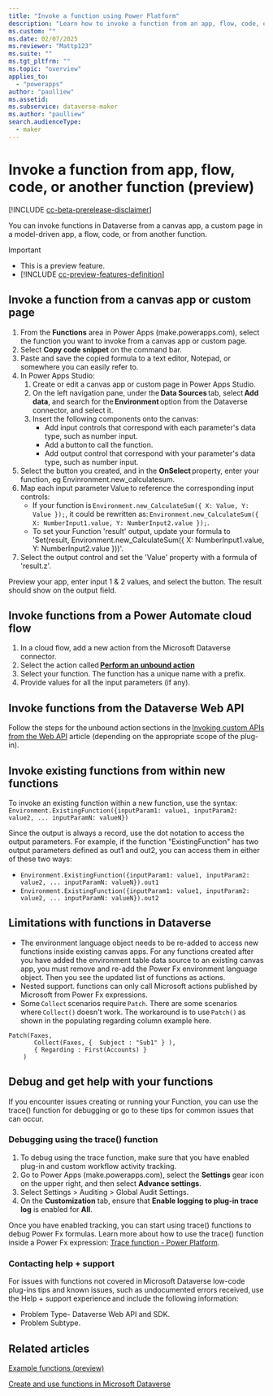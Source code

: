 ```yaml
---
title: "Invoke a function using Power Platform"
description: "Learn how to invoke a function from an app, flow, code, or from another function in Power Apps."
ms.custom: ""
ms.date: 02/07/2025
ms.reviewer: "Mattp123"
ms.suite: ""
ms.tgt_pltfrm: ""
ms.topic: "overview"
applies_to: 
  - "powerapps"
author: "paulliew"
ms.assetid: 
ms.subservice: dataverse-maker
ms.author: "paulliew"
search.audienceType: 
  - maker
---
```

# Invoke a function from app, flow, code, or another function (preview)

[!INCLUDE [cc-beta-prerelease-disclaimer](../../includes/cc-beta-prerelease-disclaimer.md)]

You can invoke functions in Dataverse from a canvas app, a custom page in a model-driven app, a flow, code, or from another function.

> [!IMPORTANT]
>
> - This is a preview feature.
> - [!INCLUDE [cc-preview-features-definition](../../includes/cc-preview-features-definition.md)]

## Invoke a function from a canvas app or custom page

1. From the **Functions** area in Power Apps (make.powerapps.com), select the function you want to invoke from a canvas app or custom page.
1. Select **Copy code snippet** on the command bar.
1. Paste and save the copied formula to a text editor, Notepad, or somewhere you can easily refer to.
1. In Power Apps Studio:
   1. Create or edit a canvas app or custom page in Power Apps Studio.
   1. On the left navigation pane, under the **Data Sources** tab, select **Add data**, and search for the **Environment** option from the Dataverse connector, and select it. 
   1. Insert the following components onto the canvas:
      - Add input controls that correspond with each parameter's data type, such as number input.
      - Add a button to call the function.
      - Add output control that correspond with your parameter's data type, such as number input.
1. Select the button you created, and in the **OnSelect** property, enter your function, eg Envinronment.new_calculatesum.
1. Map each input parameter Value to reference the corresponding input controls:
   - If your function is `Environment.new_CalculateSum({ X: Value, Y: Value });`, it could be rewritten as: `Environment.new_CalculateSum({ X: NumberInput1.value, Y: NumberInput2.value });`.
   - To set your Function 'result' output, update your formula to 'Set(result, Environment.new_CalculateSum({ X: NumberInput1.value, Y: NumberInput2.value }))'. 
1. Select the output control and set the 'Value' property with a formula of 'result.z'.

  Preview your app, enter input 1 & 2 values, and select the button. The result should show on the output field.
  
## Invoke functions from a Power Automate cloud flow

1. In a cloud flow, add a new action from the Microsoft Dataverse connector.
1. Select the action called [**Perform an unbound action**](https://learn.microsoft.com/power-automate/dataverse/bound-unbound#unbound-actions)
1. Select your function. The function has a unique name with a prefix.
1. Provide values for all the input parameters (if any).

## Invoke functions from the Dataverse Web API

Follow the steps for the unbound action sections in the [Invoking custom APIs from the Web API](/power-apps/developer/data-platform/custom-api#invoking-custom-apis-from-the-web-api) article (depending on the appropriate scope of the plug-in).

## Invoke existing functions from within new functions

To invoke an existing function within a new function, use the syntax: `Environment.ExistingFunction({inputParam1: value1, inputParam2: value2, ... inputParamN: valueN})`

Since the output is always a record, use the dot notation to access the output parameters. For example, if the function "ExistingFunction" has two output parameters defined as out1 and out2, you can access them in either of these two ways:  

- `Environment.ExistingFunction({inputParam1: value1, inputParam2: value2, ... inputParamN: valueN}).out1`
- `Environment.ExistingFunction({inputParam1: value1, inputParam2: value2, ... inputParamN: valueN}).out2`

## Limitations with functions in Dataverse

- The environment language object needs to be re-added to access new functions inside existing canvas apps. For any functions created after you have added the environment table data source to an existing canvas app, you must remove and re-add the Power Fx environment language object. Then you see the updated list of functions as actions.
- Nested support. functions can only call Microsoft actions published by Microsoft from Power Fx expressions.
- Some `Collect` scenarios require `Patch`. There are some scenarios where `Collect()` doesn't work. The workaround is to use `Patch()` as shown in the populating regarding column example here.

```powerappsfl
Patch(Faxes,
       Collect(Faxes, {  Subject : "Sub1" } ),
       { Regarding : First(Accounts) }
    )
```

## Debug and get help with your functions

If you encounter issues creating or running your Function, you can use the trace() function for debugging or go to these tips for common issues that can occur.

### Debugging using the trace() function

1. To debug using the trace function, make sure that you have enabled plug-in and custom workflow activity tracking. 
1. Go to Power Apps (make.powerapps.com), select the **Settings** gear icon on the upper right, and then select **Advance settings**.  
1. Select Settings > Auditing > Global Audit Settings.  
1. On the **Customization** tab, ensure that **Enable logging to plug-in trace log** is enabled for **All**.  

Once you have enabled tracking, you can start using trace() functions to debug Power Fx formulas. Learn more about how to use the trace() function inside a Power Fx expression: [Trace function - Power Platform](/power-platform/power-fx/reference/function-trace).

### Contacting help + support

For issues with functions not covered in Microsoft Dataverse low-code plug-ins tips and known issues, such as undocumented errors received, use the Help + support experience and include the following information:

- Problem Type- Dataverse Web API and SDK.
- Problem Subtype.

## Related articles

[Example functions (preview)](functions-examples.md)

[Create and use functions in Microsoft Dataverse](functions-create.md)
